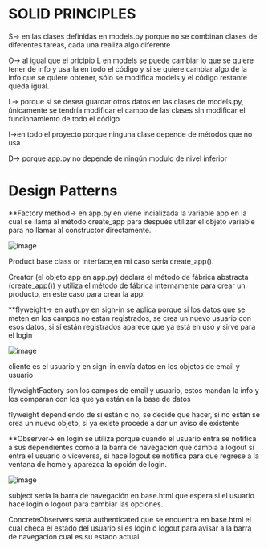# SOLID PRINCIPLES
S-> en las clases definidas en models.py porque no se combinan clases de diferentes tareas, cada una realiza algo diferente 

O-> al igual que el pricipio L en models se puede cambiar lo que se quiere tener de info y usarla en todo el código y si se quiere cambiar algo de la info que se quiere obtener, sólo se modifica models y el código restante queda igual.

L-> porque si se desea guardar otros datos en las clases de models.py, únicamente se tendría modificar el campo de las clases sin modificar el funcionamiento de todo el código

I->en todo el proyecto porque ninguna clase depende de métodos que no usa 

D-> porque app.py no depende de ningún modulo de nivel inferior

# Design Patterns
**Factory method-> en app.py en viene incializada la variable app en la cual se llama al método create_app para después utilizar el objeto variable para no llamar al constructor directamente.

![image](https://github.com/YamiSanchez/DAS/assets/88749681/9a850e89-a7ce-4dbe-bc70-126c56462473)

Product base class or interface,en mi caso sería create_app().

Creator (el objeto app en app.py) declara el método de fábrica abstracta (create_app()) y utiliza el método de fábrica internamente para crear un producto, en este caso para crear la app.



**flyweight-> en auth.py en sign-in se aplica porque si los datos que se meten en los campos no están registrados, se crea un nuevo usuario con esos datos, si sí están registrados aparece que ya está en uso y sirve para el login

![image](https://github.com/YamiSanchez/DAS/assets/88749681/cf029ddc-410c-4982-acd9-9cec7d71cd52)

cliente es el usuario y en sign-in envía datos en los objetos de email y usuario 

flyweightFactory son los campos de email y usuario, estos mandan la info y los comparan con los que ya están en la base de datos

flyweight dependiendo de si están o no, se decide que hacer, si no están se crea un nuevo objeto, si ya existe procede a dar un aviso de existente




**Observer-> en login se utiliza porque cuando el usuario entra se notifica a sus dependientes como a la barra de navegación que cambia a logout si entra el usuario o viceversa, si hace logout se notifica para que regrese a la ventana de home y aparezca la opción de login.

![image](https://github.com/YamiSanchez/DAS/assets/88749681/e75ba913-7311-4ebc-a1b6-396dbdd60d46)

subject sería la barra de navegación en base.html que espera si el usuario hace login o logout para cambiar las opciones.

ConcreteObservers sería authenticated que se encuentra en base.html el cual checa el estado del usuario si es login o logout para avisar a la barra de navegacion cual es su estado actual.
